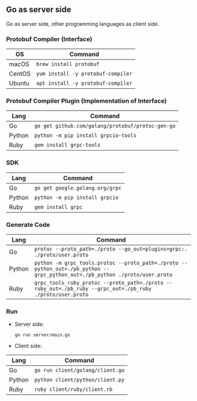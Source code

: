 Go as server side
---

Go as server side, other programming languages as client side.

### Protobuf Compiler (Interface)

| OS | Command                          |
|----------|-----------------------------------|
| macOS    | `brew install protobuf`           |
| CentOS   | `yum install -y protobuf-compiler` |
| Ubuntu   | `apt install -y protobuf-compiler` |

### Protobuf Compiler Plugin (Implementation of Interface)

| Lang | Command |
|---|---|
| Go | `go get github.com/golang/protobuf/protoc-gen-go` |
| Python | `python -m pip install grpcio-tools` |
|	Ruby | `gem install grpc-tools` |

### SDK 

| Lang | Command |
|---|---|
| Go | `go get google.golang.org/grpc` |
| Python | `python -m pip install grpcio` |
|	Ruby | `gem install grpc` |

### Generate Code

| Lang | Command |
|---|---|
| Go | `protoc --proto_path=./proto --go_out=plugins=grpc:. ./proto/user.proto` |
| Python | `python -m grpc_tools.protoc --proto_path=./proto --python_out=./pb_python --grpc_python_out=./pb_python ./proto/user.proto` |
|	Ruby | `grpc_tools_ruby_protoc --proto_path=./proto --ruby_out=./pb_ruby --grpc_out=./pb_ruby ./proto/user.proto` |

### Run

- Server side:

  `go run server/main.go`

- Client side:

| Lang | Command |
|---|---|
| Go | `go run client/golang/client.go` |
| Python | `python client/python/client.py` |
|	Ruby | `ruby client/ruby/client.rb` |
